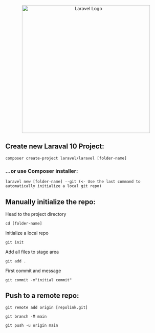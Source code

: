 <p align="center"><a href="https://laravel.com" target="_blank"><img src="https://raw.githubusercontent.com/laravel/art/master/logo-lockup/5%20SVG/2%20CMYK/1%20Full%20Color/laravel-logolockup-cmyk-red.svg" width="400" alt="Laravel Logo"></a></p>

## Create new Laraval 10 Project:


```
composer create-project laravel/laravel [folder-name]
```

### ...or use Composer installer:


```
laravel new [folder-name] --git (<- Use the last command to automatically initialize a local git repo)
```

## Manually initialize the repo:

Head to the project directory
```
cd [folder-name]
```

Initialize a local repo
```
git init
```

Add all files to stage area
```
git add .
```

First commit and message
```
git commit -m"initial commit"
```

## Push to a remote repo:
```
git remote add origin [repolink.git]

git branch -M main

git push -u origin main
```